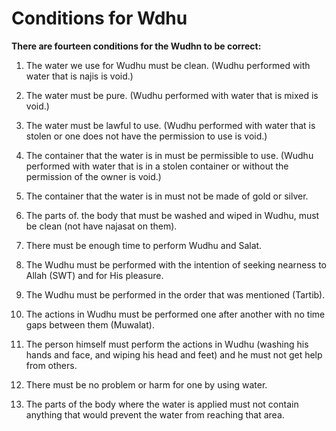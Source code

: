 Conditions for Wdhu
===================

**There are fourteen conditions for the Wudhn to be correct:**

1. The water we use for Wudhu must be clean. (Wudhu performed with water
that is najis is void.)

2. The water must be pure. (Wudhu performed with water that is mixed is
void.)

3. The water must be lawful to use. (Wudhu performed with water that is
stolen or one does not have the permission to use is void.)

4. The container that the water is in must be permissible to use. (Wudhu
performed with water that is in a stolen container or without the
permission of the owner is void.)

5. The container that the water is in must not be made of gold or
silver.

6. The parts of. the body that must be washed and wiped in Wudhu, must
be clean (not have najasat on them).

7. There must be enough time to perform Wudhu and Salat.

8. The Wudhu must be performed with the intention of seeking nearness to
Allah (SWT) and for His pleasure.

9. The Wudhu must be performed in the order that was mentioned (Tartib).

10. The actions in Wudhu must be performed one after another with no
time gaps between them (Muwalat).

11. The person himself must perform the actions in Wudhu (washing his
hands and face, and wiping his head and feet) and he must not get help
from others.

12. There must be no problem or harm for one by using water.

13. The parts of the body where the water is applied must not contain
anything that would prevent the water from reaching that area.


